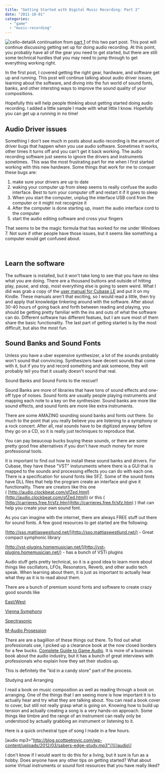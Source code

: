 ```yaml
---
title: "Getting Started with Digital Music Recording: Part 2"
date: "2011-10-01"
categories: 
  - "game"
  - "music-recording"
---
```


![](/images/cello-detail.jpg "cello-detail")A continuation from [part 1](http://blog.scottpetrovic.com/2011/09/getting-started-with-digital-music-recording-part-1/ "Getting started with digital music recording: Part 1") of this two part post. This post will continue discussing getting set up for doing audio recording. At this point, you probably have all of the gear you need to get started, but there are still some technical hurdles that you may need to jump through to get everything working right.

In the first post, I covered getting the right gear, hardware, and software get up and running. This post will continue talking about audio driver issues, learning about the software, and diving into the fun world of sound fonts, banks, and other intersting ways to improve the sound quality of your compositions.

Hopefully this will help people thinking about getting started doing audio recording. I added a little sample I made with what little I know. Hopefully you can get up a running in no time!

## Audio Driver issues

Something I don't see much in posts about audio recording is the amount of driver bugs that happen when you use audio software. Sometimes it works, other times it turns off and you can't get it back working. The audio recording software just seems to ignore the drivers and instruments sometimes.  This was the most frustrating part for me when I first started working with this new hardware. Some things that work for me to conquer these bugs are:

1. make sure your drivers are up to date
2. waking your computer up from sleep seems to really confuse the audio interface. Best to turn your computer off and restart it if it goes to sleep
3. When you start the computer, unplug the interface USB cord from the computer or it might not recognize it
4. After the computer is done starting up, insert the audio interface cord to the computer
5. start the audio editing software and cross your fingers

That seems to be the magic formula that has worked for me under Windows 7. Not sure if other people have those issues, but it seems like something a computer would get confused about.

 

## Learn the software

The software is installed, but it won't take long to see that you have no idea what you are doing. There are a thousand buttons and outside of hitting play, pause, and stop, most everything else is going to seem weird. What I did was grab a copy of the [user manual for Cubase LE](ftp://ftp.steinberg.net/Download/Cubase_LE_1/Docs_English/Operation_Manual.pdf) and put it on my Kindle. These manuals aren't that exciting, so I would read a little, then try and apply that knowledge tinkering around with the software. After about 30-40 hours of going back and forth between reading and playing, you should be getting pretty familiar with the ins and outs of what the software can do. Different software has different featues, but I am sure most of them share the basic functionality. The last part of getting started is by the most difficult, but also the most fun.

## Sound Banks and Sound Fonts

Unless you have a uber expensive synthesizer, a lot of the sounds probably won't sound that convincing. Synthesizers have decent sounds that come with it, but if you try and record something and ask someone, they will probably tell you that it usually doesn't sound that real.

Sound Banks and Sound Fonts to the rescue!!

Sound Banks are more of libraries that have tons of sound effects and one-off type of noises. Sound fonts are usually people playing instruments and mapping each note to a key on the synthesizer. Sound banks are more like sound effects, and sound fonts are more like extra instruments.

There are some AMAZING sounding sound banks and fonts out there. So much to the point that you really believe you are listening to a symphony or a rock concert. After all, real sounds have to be digitized anyway before they go on a CD, so it is really just techniques to reproduce that.

You can pay beaucoup bucks buying these sounds, or there are some pretty good free alternatives if you don't have much money for more professional tools.

It is important to find out how to install these sound banks and drivers. For Cubase, they have these "VST" insturuments where there is a GUI that is mapped to the sounds and processing effects you can do with each one. There is a specification for sound fonts like SFZ. Some of the sound fonts have DLL files that help the program create an interface and give it functionality. There are creators like this one ( [http://audio.clockbeat.com/sfZed.html](http://audio.clockbeat.com/sfZed.html)) or this ( [http://carrieres.free.fr/sfz.htm](http://carrieres.free.fr/sfz.htm) ) that can help you create your own sound font.

As you can imagine with the internet, there are always FREE stuff out there for sound fonts. A few good resources to get started are the following:

[http://sso.mattiaswestlund.net/](http://sso.mattiaswestlund.net/) - Great compact symphonic library

[http://vst-plugins.homemusician.net/](http://vst-plugins.homemusician.net/) - has a bunch of VSTi plugins

Audio stuff gets pretty technical, so it is a good idea to learn more about things like oscillators, LFOs, Resonators, Reverb, and other audio tech speak. When learning about them, it is just as important to actually hear what they as it is to read about them.

There are a bunch of premium sound fonts and software to create crazy good sounds like

[East/West](http://www.soundsonline.com/)

[Vienna Symphony](http://www.vsl.co.at/en/211/1343/1344/950.vsl)

[Spectrasonic](http://www.spectrasonics.net/index.php)

[M-Audio Prosession](http://www.m-audio.com/index.php?ID=prosessions&do=products.family)

There are are a bagillion of these things out there. To find out what professionals use, I picked up a clearance book at the now closed borders for a few bucks. [Complete Guide to Game Audio](http://www.amazon.com/Complete-Guide-Game-Audio-Second/dp/0240810740/ref=sr_1_1?ie=UTF8&qid=1317476751&sr=8-1). It is more of a business book about the audio industry, but it has a bunch of great interviews with professionals who explain how they set their studios up.

This is definitely the "kid in a candy store" part of the process.

Studying and Arranging

I read a book on music composition as well as reading through a book on arranging. One of the things that I am seeing more is how important it is to actually hear and try what they are talking about. You can read a book cover to cover, but still not really grasp what is going on. Knowing how to build up tension and actually creating a song is a very hands-on approach. Some things like timbre and the range of an instrument can really only be understood by actually grabbing an instrument or listening to it.

Here is a quick orchestral type of song I made in a few hours.

\[audio mp3="http://blog.scottpetrovic.com/wp-content/uploads/2012/03/sabers-edge-study.mp3"\]\[/audio\]

I don't know if I would want to do this for a living, but it sure is fun as a hobby. Does anyone have any other tips on getting started? What about some Virtual instruments or sound font resources that you have really liked?
